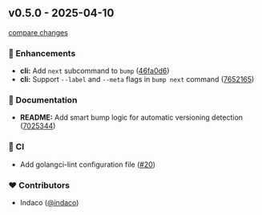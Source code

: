 ## v0.5.0 - 2025-04-10

[compare changes](https://github.com/indaco/semver-cli/compare/v0.4.0...v0.5.0)

### 🚀 Enhancements

- **cli:** Add `next` subcommand to `bump` ([46fa0d6](https://github.com/indaco/semver-cli/commit/46fa0d6))
- **cli:** Support `--label` and `--meta` flags in `bump next` command ([7652165](https://github.com/indaco/semver-cli/commit/7652165))

### 📖 Documentation

- **README:** Add smart bump logic for automatic versioning detection ([7025344](https://github.com/indaco/semver-cli/commit/7025344))

### 🤖 CI

- Add golangci-lint configuration file ([#20](https://github.com/indaco/semver-cli/pull/20))

### ❤️ Contributors

- Indaco ([@indaco](https://github.com/indaco))
